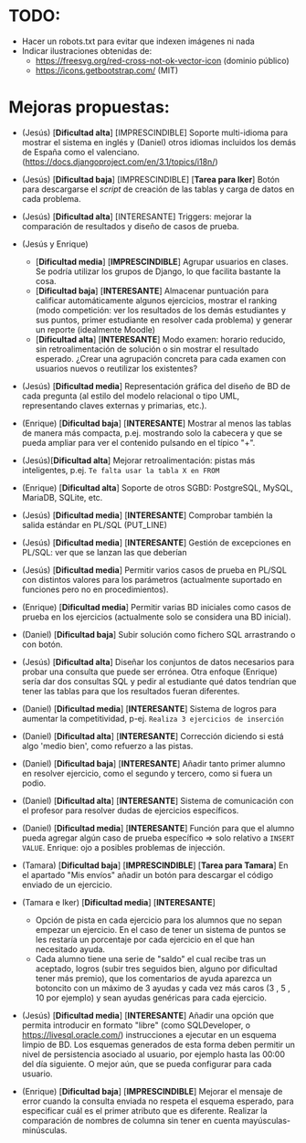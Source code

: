 # TODO:
 * Hacer un robots.txt para evitar que indexen imágenes ni nada
 * Indicar ilustraciones obtenidas de:
   * https://freesvg.org/red-cross-not-ok-vector-icon (dominio público)
   * https://icons.getbootstrap.com/ (MIT)
 
# Mejoras propuestas:
 * (Jesús) [**Dificultad alta**] [IMPRESCINDIBLE]
 Soporte multi-idioma para mostrar el sistema en inglés y (Daniel) otros idiomas incluidos los demás de España como el valenciano. (https://docs.djangoproject.com/en/3.1/topics/i18n/)

 * (Jesús) [**Dificultad baja**] [IMPRESCINDIBLE] [**Tarea para Iker**]
 Botón para descargarse el *script* de creación de las tablas y carga de datos en cada problema.

 * (Jesús) [**Dificultad alta**] [INTERESANTE]
 Triggers: mejorar la comparación de resultados y diseño de casos de prueba.

 * (Jesús y Enrique) 
     * [**Dificultad media**] [**IMPRESCINDIBLE**] Agrupar usuarios en clases. Se podría utilizar los grupos de Django, 
     lo que facilita bastante la cosa. 
     * [**Dificultad baja**] [**INTERESANTE**] Almacenar puntuación para calificar automáticamente algunos ejercicios, mostrar el ranking (modo competición: ver los resultados de los demás estudiantes y sus puntos, primer estudiante en resolver cada problema) y generar un reporte (idealmente Moodle)
     * [**Dificultad alta**] [**INTERESANTE**] Modo examen: horario reducido, sin retroalimentación de solución o sin mostrar el resultado esperado. ¿Crear una agrupación concreta para cada examen con usuarios nuevos o reutilizar los existentes?

 * (Jesús) [**Dificultad media**] 
 Representación gráfica del diseño de BD de cada pregunta (al estilo del modelo relacional o tipo UML, representando claves externas y primarias, etc.). 
 
 * (Enrique) [**Dificultad baja**] [**INTERESANTE**]
 Mostrar al menos las tablas de manera más compacta, p.ej. mostrando solo la cabecera y que se pueda ampliar para ver el contenido pulsando en el típico "+".

* (Jesús)[**Dificultad alta**]
 Mejorar retroalimentación: pistas más inteligentes, p.ej. `Te falta usar la tabla X en FROM`

* (Enrique) [**Dificultad alta**]
Soporte de otros SGBD: PostgreSQL, MySQL, MariaDB, SQLite, etc.

* (Jesús) [**Dificultad media**] [**INTERESANTE**]
Comprobar también la salida estándar en PL/SQL (PUT_LINE)

* (Jesús) [**Dificultad media**] [**INTERESANTE**]
Gestión de excepciones en PL/SQL: ver que se lanzan las que deberían

* (Jesús) [**Dificultad media**]
Permitir varios casos de prueba en PL/SQL con distintos valores para los parámetros (actualmente suportado en funciones pero no en procedimientos).

* (Enrique) [**Dificultad media**]
Permitir varias BD iniciales como casos de prueba en los ejercicios (actualmente solo se considera una BD inicial).

* (Daniel) [**Dificultad baja**] 
Subir solución como fichero SQL arrastrando o con botón.

* (Jesús) [**Dificultad alta**] 
Diseñar los conjuntos de datos necesarios para probar una consulta que puede ser errónea. Otra enfoque (Enrique) sería dar dos consultas SQL y pedir al estudiante qué datos tendrían que tener las tablas para que los resultados fueran diferentes.

* (Daniel) [**Dificultad media**] [**INTERESANTE**]
Sistema de logros para aumentar la competitividad, p-ej. `Realiza 3 ejercicios de inserción`

* (Daniel) [**Dificultad alta**] [**INTERESANTE**]
Corrección diciendo si está algo 'medio bien', como refuerzo a las pistas.

* (Daniel) [**Dificultad baja**] [**INTERESANTE**]
Añadir tanto primer alumno en resolver ejercicio, como el segundo y tercero, como si fuera un podio.

* (Daniel) [**Dificultad alta**] [**INTERESANTE**]
Sistema de comunicación con el profesor para resolver dudas de ejercicios específicos.

* (Daniel) [**Dificultad media**] [**INTERESANTE**]
Función para que el alumno pueda agregar algún caso de prueba específico => solo relativo a `INSERT VALUE`.
Enrique: ojo a posibles problemas de injección.

* (Tamara) [**Dificultad baja**] [**IMPRESCINDIBLE**] [**Tarea para Tamara**]
En el apartado "Mis envíos" añadir un botón para descargar el código enviado de un ejercicio.

* (Tamara e Iker) [**Dificultad media**] [**INTERESANTE**]
    * Opción de pista en cada ejercicio para los alumnos que no sepan empezar un ejercicio. En el caso de tener un sistema de puntos se les restaría un porcentaje por cada ejercicio en el que han necesitado ayuda.
    * Cada alumno tiene una serie de "saldo" el cual recibe tras un aceptado, logros (subir tres seguidos bien, alguno por dificultad tener más premio), que los comentarios de ayuda aparezca un botoncito con un máximo de 3 ayudas y cada vez más caros (3 , 5 , 10 por ejemplo) y sean ayudas genéricas para cada ejercicio.

* (Jesús) [**Dificultad media**] [**INTERESANTE**]
Añadir una opción que permita introducir en formato "libre" (como
SQLDeveloper, o https://livesql.oracle.com/) instrucciones a ejecutar
en un esquema limpio de BD. Los esquemas generados de esta forma deben
permitir un nivel de persistencia asociado al usuario, por ejemplo
hasta las 00:00 del día siguiente. O mejor aún, que se pueda
configurar para cada usuario.

* (Enrique) [**Dificultad baja**] [**IMPRESCINDIBLE**]
Mejorar el mensaje de error cuando la consulta enviada no respeta el 
esquema esperado, para especificar cuál es el primer atributo que es
diferente. Realizar la comparación de nombres de columna sin tener 
en cuenta mayúsculas-minúsculas.


